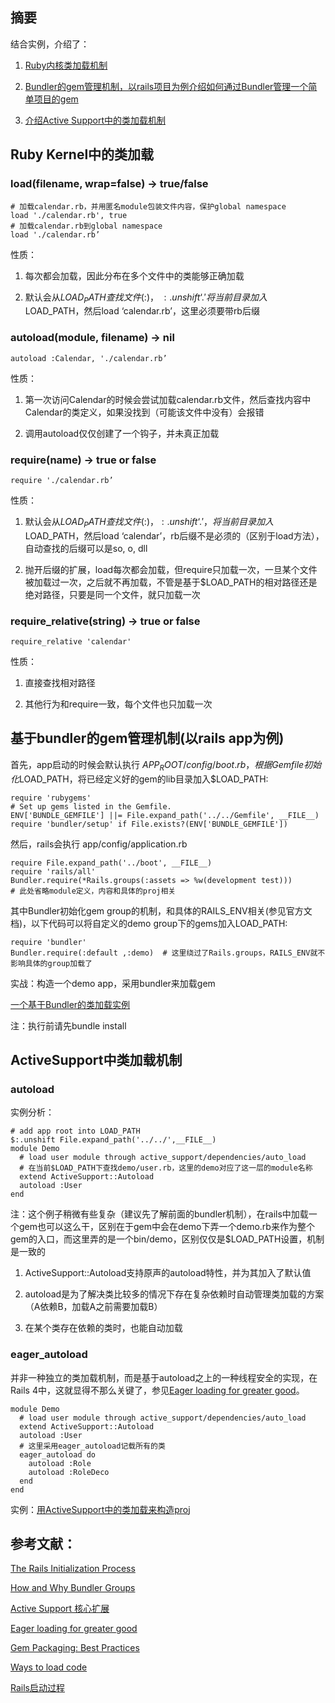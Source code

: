 ## 摘要

结合实例，介绍了：

1. [Ruby内核类加载机制](https://github.com/yangyuqian/ruby-articles/blob/master/CLASS-LOADER.md#loadfilename-wrapfalse--truefalse)

2. [Bundler的gem管理机制，以rails项目为例介绍如何通过Bundler管理一个简单项目的gem](https://github.com/yangyuqian/ruby-articles/blob/master/CLASS-LOADER.md#基于bundler的gem管理机制以rails-app为例)

3. [介绍Active Support中的类加载机制](https://github.com/yangyuqian/ruby-articles/blob/master/CLASS-LOADER.md#activesupport中类加载机制)

## Ruby Kernel中的类加载

### load(filename, wrap=false) → true/false

```
# 加载calendar.rb，并用匿名module包装文件内容，保护global namespace
load './calendar.rb', true
# 加载calendar.rb到global namespace
load './calendar.rb’
```

性质：

1. 每次都会加载，因此分布在多个文件中的类能够正确加载

2. 默认会从$LOAD_PATH查找文件($:)， $:.unshift ‘.'将当前目录加入$LOAD_PATH，然后load ‘calendar.rb’，这里必须要带rb后缀


### autoload(module, filename) → nil

```
autoload :Calendar, './calendar.rb’
```

性质：

1. 第一次访问Calendar的时候会尝试加载calendar.rb文件，然后查找内容中Calendar的类定义，如果没找到（可能该文件中没有）会报错

2. 调用autoload仅仅创建了一个钩子，并未真正加载


### require(name) → true or false

```
require './calendar.rb’
```

性质：

1. 默认会从$LOAD_PATH查找文件($:)，$:.unshift ‘.'，将当前目录加入$LOAD_PATH，然后load ‘calendar’，rb后缀不是必须的（区别于load方法），自动查找的后缀可以是so, o, dll

2. 抛开后缀的扩展，load每次都会加载，但require只加载一次，一旦某个文件被加载过一次，之后就不再加载，不管是基于$LOAD_PATH的相对路径还是绝对路径，只要是同一个文件，就只加载一次


### require_relative(string) → true or false

```
require_relative 'calendar'
```

性质：

1. 直接查找相对路径

2. 其他行为和require一致，每个文件也只加载一次



## 基于bundler的gem管理机制(以rails app为例)

首先，app启动的时候会默认执行 $APP_ROOT/config/boot.rb，根据Gemfile初始化$LOAD_PATH，将已经定义好的gem的lib目录加入$LOAD_PATH:

```
require 'rubygems'
# Set up gems listed in the Gemfile.
ENV['BUNDLE_GEMFILE'] ||= File.expand_path('../../Gemfile', __FILE__)
require 'bundler/setup' if File.exists?(ENV['BUNDLE_GEMFILE'])
```

然后，rails会执行 app/config/application.rb

```
require File.expand_path('../boot', __FILE__)
require 'rails/all'
Bundler.require(*Rails.groups(:assets => %w(development test)))
# 此处省略module定义，内容和具体的proj相关
```

其中Bundler初始化gem group的机制，和具体的RAILS_ENV相关(参见官方文档)，以下代码可以将自定义的demo group下的gems加入LOAD_PATH:

```
require 'bundler'
Bundler.require(:default ,:demo)  # 这里绕过了Rails.groups，RAILS_ENV就不影响具体的group加载了
```

实战：构造一个demo app，采用bundler来加载gem

[一个基于Bundler的类加载实例](https://github.com/yangyuqian/ruby-articles/blob/master/samples/demo_bundler.zip)

注：执行前请先bundle install


## ActiveSupport中类加载机制

### autoload

实例分析：

```
# add app root into LOAD_PATH
$:.unshift File.expand_path('../../',__FILE__)
module Demo
  # load user module through active_support/dependencies/auto_load
  # 在当前$LOAD_PATH下查找demo/user.rb，这里的demo对应了这一层的module名称
  extend ActiveSupport::Autoload
  autoload :User
end
```

注：这个例子稍微有些复杂（建议先了解前面的bundler机制），在rails中加载一个gem也可以这么干，区别在于gem中会在demo下弄一个demo.rb来作为整个gem的入口，而这里弄的是一个bin/demo，区别仅仅是$LOAD_PATH设置，机制是一致的

1. ActiveSupport::Autoload支持原声的autoload特性，并为其加入了默认值

2. autoload是为了解决类比较多的情况下存在复杂依赖时自动管理类加载的方案（A依赖B，加载A之前需要加载B）

3. 在某个类存在依赖的类时，也能自动加载

### eager_autoload

并非一种独立的类加载机制，而是基于autoload之上的一种线程安全的实现，在Rails 4中，这就显得不那么关键了，参见[Eager loading for greater good](http://blog.plataformatec.com.br/2012/08/eager-loading-for-greater-good)。

```
module Demo
  # load user module through active_support/dependencies/auto_load
  extend ActiveSupport::Autoload
  autoload :User
  # 这里采用eager_autoload记载所有的类
  eager_autoload do
    autoload :Role
    autoload :RoleDeco
  end
end
```

实例：[用ActiveSupport中的类加载来构造proj](https://github.com/yangyuqian/ruby-articles/blob/master/samples/demo_activesupport_autoload.zip)


## 参考文献：

[The Rails Initialization Process](http://guides.rubyonrails.org/initialization.html)

[How and Why Bundler Groups](http://yehudakatz.com/2010/05/09/the-how-and-why-of-bundler-groups/)

[Active Support 核心扩展](http://guides.ruby-china.org/active_support_core_extensions.html)

[Eager loading for greater good](http://blog.plataformatec.com.br/2012/08/eager-loading-for-greater-good)

[Gem Packaging: Best Practices](http://weblog.rubyonrails.org/2009/9/1/gem-packaging-best-practices/)

[Ways to load code](https://practicingruby.com/articles/ways-to-load-code)

[Rails启动过程](https://ruby-china.org/topics/21294)
